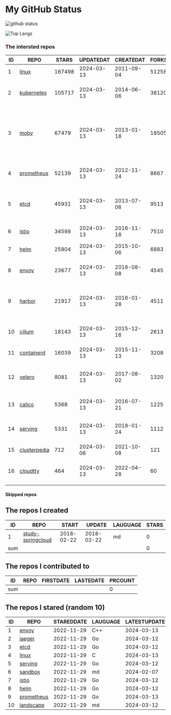 # My GitHub Status

<img src="https://github-readme-stats-1.yihong0618.vercel.app/api?username=daoqingniu&show_icons=true&&&hide_title=true&count_private=true" alt="github status" />

![Top Langs](https://github-readme-stats-1.yihong0618.vercel.app/api/top-langs/?username=daoqingniu&layout=compact)

<!--START_SECTION:github_repos-->
### The intersted repos
| ID |                              REPO                               | STARS  | UPDATEDAT  | CREATEDAT  | FORKSCOUNT |                                                DESCRIPTIONS                                                |
|----|-----------------------------------------------------------------|--------|------------|------------|------------|------------------------------------------------------------------------------------------------------------|
|  1 | [linux](https://github.com/torvalds/linux)                      | 167498 | 2024-03-13 | 2011-09-04 |      51258 | Linux kernel source tree                                                                                   |
|  2 | [kubernetes](https://github.com/kubernetes/kubernetes)          | 105717 | 2024-03-13 | 2014-06-06 |      38120 | Production-Grade Container Scheduling and Management                                                       |
|  3 | [moby](https://github.com/moby/moby)                            |  67479 | 2024-03-13 | 2013-01-18 |      18505 | The Moby Project - a collaborative project for the container ecosystem to assemble container-based systems |
|  4 | [prometheus](https://github.com/prometheus/prometheus)          |  52139 | 2024-03-13 | 2012-11-24 |       8667 | The Prometheus monitoring system and time series database.                                                 |
|  5 | [etcd](https://github.com/etcd-io/etcd)                         |  45931 | 2024-03-13 | 2013-07-06 |       9513 | Distributed reliable key-value store for the most critical data of a distributed system                    |
|  6 | [istio](https://github.com/istio/istio)                         |  34598 | 2024-03-13 | 2016-11-18 |       7510 | Connect, secure, control, and observe services.                                                            |
|  7 | [helm](https://github.com/helm/helm)                            |  25804 | 2024-03-13 | 2015-10-06 |       6883 | The Kubernetes Package Manager                                                                             |
|  8 | [envoy](https://github.com/envoyproxy/envoy)                    |  23677 | 2024-03-13 | 2016-08-08 |       4545 | Cloud-native high-performance edge/middle/service proxy                                                    |
|  9 | [harbor](https://github.com/goharbor/harbor)                    |  21917 | 2024-03-13 | 2016-01-28 |       4511 | An open source trusted cloud native registry project that stores, signs, and scans content.                |
| 10 | [cilium](https://github.com/cilium/cilium)                      |  18143 | 2024-03-13 | 2015-12-16 |       2613 | eBPF-based Networking, Security, and Observability                                                         |
| 11 | [containerd](https://github.com/containerd/containerd)          |  16039 | 2024-03-13 | 2015-11-13 |       3208 | An open and reliable container runtime                                                                     |
| 12 | [velero](https://github.com/vmware-tanzu/velero)                |   8081 | 2024-03-13 | 2017-08-02 |       1320 | Backup and migrate Kubernetes applications and their persistent volumes                                    |
| 13 | [calico](https://github.com/projectcalico/calico)               |   5368 | 2024-03-13 | 2016-07-21 |       1225 | Cloud native networking and network security                                                               |
| 14 | [serving](https://github.com/knative/serving)                   |   5331 | 2024-03-13 | 2018-01-24 |       1112 | Kubernetes-based, scale-to-zero, request-driven compute                                                    |
| 15 | [clusterpedia](https://github.com/clusterpedia-io/clusterpedia) |    712 | 2024-03-06 | 2021-10-08 |        121 | The Encyclopedia of Kubernetes clusters                                                                    |
| 16 | [cloudtty](https://github.com/cloudtty/cloudtty)                |    464 | 2024-03-13 | 2022-04-28 |         60 | A Friendly Kubernetes CloudShell (Web Terminal) !                                                          |



#### Skipped repos
<!--END_SECTION:github_repos-->

<!--START_SECTION:my_github-->
## The repos I created
| ID  |                                 REPO                                 |   START    |   UPDATE   | LAUGUAGE | STARS |
|-----|----------------------------------------------------------------------|------------|------------|----------|-------|
|   1 | [study-springcloud](https://github.com/daoqingniu/study-springcloud) | 2018-02-22 | 2018-02-22 | md       |     0 |
| sum |                                                                      |            |            |          |     0 |

## The repos I contributed to
| ID  | REPO | FIRSTDATE | LASTEDATE | PRCOUNT |
|-----|------|-----------|-----------|---------|
| sum |      |           |           |       0 |

## The repos I stared (random 10)
| ID |                          REPO                          | STAREDDATE | LAUGUAGE | LATESTUPDATE |
|----|--------------------------------------------------------|------------|----------|--------------|
|  1 | [envoy](https://github.com/envoyproxy/envoy)           | 2022-11-29 | C++      | 2024-03-13   |
|  2 | [jaeger](https://github.com/jaegertracing/jaeger)      | 2022-11-29 | Go       | 2024-03-12   |
|  3 | [etcd](https://github.com/etcd-io/etcd)                | 2022-11-29 | Go       | 2024-03-12   |
|  4 | [linux](https://github.com/torvalds/linux)             | 2022-11-29 | C        | 2024-03-13   |
|  5 | [serving](https://github.com/knative/serving)          | 2022-11-29 | Go       | 2024-03-12   |
|  6 | [sandbox](https://github.com/cncf/sandbox)             | 2022-11-29 | md       | 2024-02-07   |
|  7 | [istio](https://github.com/istio/istio)                | 2022-11-29 | Go       | 2024-03-12   |
|  8 | [helm](https://github.com/helm/helm)                   | 2022-11-29 | Go       | 2024-03-12   |
|  9 | [prometheus](https://github.com/prometheus/prometheus) | 2022-11-29 | Go       | 2024-03-13   |
| 10 | [landscape](https://github.com/cncf/landscape)         | 2022-11-29 | md       | 2024-03-12   |

<!--END_SECTION:my_github-->
